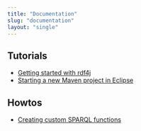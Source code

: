 ```yaml
---
title: "Documentation"
slug: "documentation"
layout: "single"
---
```


## Tutorials

- [Getting started with rdf4j](getting-started/)
- [Starting a new Maven project in Eclipse](maven-eclipse-project/)

## Howtos
- [Creating custom SPARQL functions](custom-sparql-functions/)
